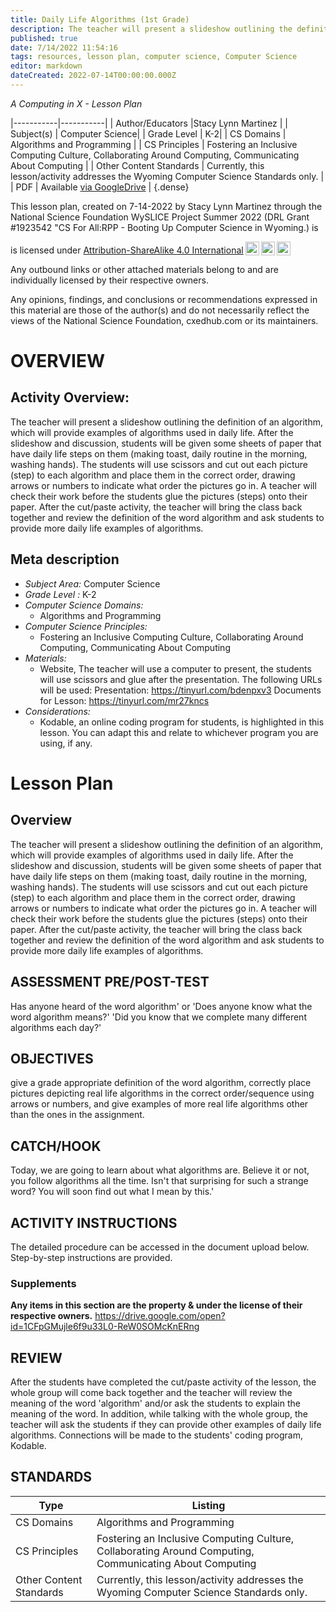 ```yaml
---
title: Daily Life Algorithms (1st Grade)
description: The teacher will present a slideshow outlining the definition of an algorithm, which will provide examples of algorithms used in daily life. After the slideshow and discussion, students will be given some sheets of paper that have daily life steps on them (making toast, daily routine in the morning, washing hands). The students will use scissors and cut out each picture (step) to each algorithm and place them in the correct order, drawing arrows or numbers to indicate what order the pictures go in. A teacher will check their work before the students glue the pictures (steps) onto their paper. After the cut/paste activity, the teacher will bring the class back together and review the definition of the word algorithm and ask students to provide more daily life examples of algorithms.
published: true
date: 7/14/2022 11:54:16
tags: resources, lesson plan, computer science, Computer Science 
editor: markdown
dateCreated: 2022-07-14T00:00:00.000Z
---
```

*A Computing in X - Lesson Plan*

|-----------|-----------|
| Author/Educators |Stacy Lynn Martinez |
| Subject(s) | Computer Science|
| Grade Level | K-2|
| CS Domains | Algorithms and Programming |
| CS Principles | Fostering an Inclusive Computing Culture, Collaborating Around Computing, Communicating About Computing |
| Other Content Standards | Currently, this lesson/activity addresses the Wyoming Computer Science Standards only. | 
| PDF | Available [via GoogleDrive]() |
{.dense}






This lesson plan, created on 7-14-2022 by Stacy Lynn Martinez through the National Science Foundation WySLICE Project Summer 2022 (DRL Grant #1923542 "CS For All:RPP - Booting Up Computer Science in Wyoming.) is  <p xmlns:cc="http://creativecommons.org/ns#" >  is licensed under <a href="http://creativecommons.org/licenses/by-sa/4.0/?ref=chooser-v1" target="_blank" rel="license noopener noreferrer" style="display:inline-block;">Attribution-ShareAlike 4.0 International<img style="height:22px!important;margin-left:3px;vertical-align:text-bottom;" src="https://mirrors.creativecommons.org/presskit/icons/cc.svg?ref=chooser-v1"><img style="height:22px!important;margin-left:3px;vertical-align:text-bottom;" src="https://mirrors.creativecommons.org/presskit/icons/by.svg?ref=chooser-v1"><img style="height:22px!important;margin-left:3px;vertical-align:text-bottom;" src="https://mirrors.creativecommons.org/presskit/icons/sa.svg?ref=chooser-v1"></a></p>


Any outbound links or other attached materials belong to and are individually licensed by their respective owners. 


Any opinions, findings, and conclusions or recommendations expressed in this material are those of the author(s) and do not necessarily reflect the views of the National Science Foundation, cxedhub.com or its maintainers.


# OVERVIEW
## Activity Overview:  
The teacher will present a slideshow outlining the definition of an algorithm, which will provide examples of algorithms used in daily life. After the slideshow and discussion, students will be given some sheets of paper that have daily life steps on them (making toast, daily routine in the morning, washing hands). The students will use scissors and cut out each picture (step) to each algorithm and place them in the correct order, drawing arrows or numbers to indicate what order the pictures go in. A teacher will check their work before the students glue the pictures (steps) onto their paper. After the cut/paste activity, the teacher will bring the class back together and review the definition of the word algorithm and ask students to provide more daily life examples of algorithms.
## Meta description
+ *Subject Area:* Computer Science 
+ *Grade Level :* K-2 
+ *Computer Science Domains:*
   + Algorithms and Programming
+ *Computer Science Principles:*
   + Fostering an Inclusive Computing Culture, Collaborating Around Computing, Communicating About Computing
+ *Materials:* 
   + Website, The teacher will use a computer to present, the students will use scissors and glue after the presentation. The following URLs will be used: Presentation: https://tinyurl.com/bdenpxv3 Documents for Lesson: https://tinyurl.com/mr27kncs
+ *Considerations:*
   + Kodable, an online coding program for students, is highlighted in this lesson. You can adapt this and relate to whichever program you are using, if any.


# Lesson Plan
## Overview
The teacher will present a slideshow outlining the definition of an algorithm, which will provide examples of algorithms used in daily life. After the slideshow and discussion, students will be given some sheets of paper that have daily life steps on them (making toast, daily routine in the morning, washing hands). The students will use scissors and cut out each picture (step) to each algorithm and place them in the correct order, drawing arrows or numbers to indicate what order the pictures go in. A teacher will check their work before the students glue the pictures (steps) onto their paper. After the cut/paste activity, the teacher will bring the class back together and review the definition of the word algorithm and ask students to provide more daily life examples of algorithms.
## ASSESSMENT PRE/POST-TEST
Has anyone heard of the word algorithm' or 'Does anyone know what the word algorithm means?' 'Did you know that we complete many different algorithms each day?'
## OBJECTIVES
give a grade appropriate definition of the word algorithm, correctly place pictures depicting real life algorithms in the correct order/sequence using arrows or numbers, and give examples of more real life algorithms other than the ones in the assignment.


## CATCH/HOOK
Today, we are going to learn about what algorithms are. Believe it or not, you follow algorithms all the time. Isn't that surprising for such a strange word? You will soon find out what I mean by this.'


## ACTIVITY INSTRUCTIONS
The detailed procedure can be accessed in the document upload below. Step-by-step instructions are provided.


### Supplements
**Any items in this section are the property & under the license of their respective owners.**
https://drive.google.com/open?id=1CFpGMujle6f9u33L0-ReW0SOMcKnERng




## REVIEW
After the students have completed the cut/paste activity of the lesson, the whole group will come back together and the teacher will review the meaning of the word 'algorithm' and/or ask the students to explain the meaning of the word. In addition, while talking with the whole group, the teacher will ask the students if they can provide other examples of daily life algorithms. Connections will be made to the students' coding program, Kodable.
## STANDARDS        
| Type | Listing | 
|-----------|-----------|
| CS Domains  | Algorithms and Programming|
| CS Principles   | Fostering an Inclusive Computing Culture, Collaborating Around Computing, Communicating About Computing|
| Other Content Standards | Currently, this lesson/activity addresses the Wyoming Computer Science Standards only.  |